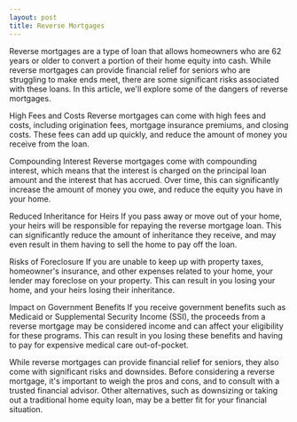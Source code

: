 ```yaml
---
layout: post
title: Reverse Mortgages
---
```

Reverse mortgages are a type of loan that allows homeowners who are 62 years or older to convert a portion of their home equity into cash. While reverse mortgages can provide financial relief for seniors who are struggling to make ends meet, there are some significant risks associated with these loans. In this article, we'll explore some of the dangers of reverse mortgages.

High Fees and Costs
Reverse mortgages can come with high fees and costs, including origination fees, mortgage insurance premiums, and closing costs. These fees can add up quickly, and reduce the amount of money you receive from the loan.

Compounding Interest
Reverse mortgages come with compounding interest, which means that the interest is charged on the principal loan amount and the interest that has accrued. Over time, this can significantly increase the amount of money you owe, and reduce the equity you have in your home.

Reduced Inheritance for Heirs
If you pass away or move out of your home, your heirs will be responsible for repaying the reverse mortgage loan. This can significantly reduce the amount of inheritance they receive, and may even result in them having to sell the home to pay off the loan.

Risks of Foreclosure
If you are unable to keep up with property taxes, homeowner's insurance, and other expenses related to your home, your lender may foreclose on your property. This can result in you losing your home, and your heirs losing their inheritance.

Impact on Government Benefits
If you receive government benefits such as Medicaid or Supplemental Security Income (SSI), the proceeds from a reverse mortgage may be considered income and can affect your eligibility for these programs. This can result in you losing these benefits and having to pay for expensive medical care out-of-pocket.

While reverse mortgages can provide financial relief for seniors, they also come with significant risks and downsides. Before considering a reverse mortgage, it's important to weigh the pros and cons, and to consult with a trusted financial advisor. Other alternatives, such as downsizing or taking out a traditional home equity loan, may be a better fit for your financial situation.